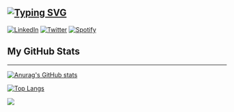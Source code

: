 [![Typing SVG](https://readme-typing-svg.herokuapp.com?lines=Hi+and+welcome+to+my+GitHub)](https://git.io/typing-svg)
--------------
[![LinkedIn](https://img.shields.io/badge/linkedin-%230077B5.svg?style=for-the-badge&logo=linkedin&logoColor=white)](https://www.linkedin.com/in/sean-morrissey-00451a155)
[![Twitter](https://img.shields.io/badge/SeanMorrissey98-%231DA1F2.svg?style=for-the-badge&logo=Twitter&logoColor=white)](https://twitter.com/SeanMorrissey98)
[![Spotify](https://img.shields.io/badge/Spotify-1ED760?style=for-the-badge&logo=spotify&logoColor=white)](https://open.spotify.com/user/seanmorrissey2014?si=1bfd3a571a07427e)

## My GitHub Stats
--------------
[![Anurag's GitHub stats](https://github-readme-stats.vercel.app/api?username=seanmorrissey98&count_private=true&hide=issues,contribs&show_icons=true&theme=radical)](https://github.com/anuraghazra/github-readme-stats)


[![Top Langs](https://github-readme-stats.vercel.app/api/top-langs/?username=seanmorrissey98&langs_count=8&theme=radical&exclude_repo=DataMining)](https://github.com/anuraghazra/github-readme-stats)


![](https://komarev.com/ghpvc/?username=seanmorrissey98&color=blueviolet)
<!--
**seanmorrissey98/seanmorrissey98** is a ✨ _special_ ✨ repository because its `README.md` (this file) appears on your GitHub profile.

Here are some ideas to get you started:

- 🔭 I’m currently working on ...
- 🌱 I’m currently learning ...
- 👯 I’m looking to collaborate on ...
- 🤔 I’m looking for help with ...
- 💬 Ask me about ...
- 📫 How to reach me: ...
- 😄 Pronouns: ...
- ⚡ Fun fact: ...
-->
